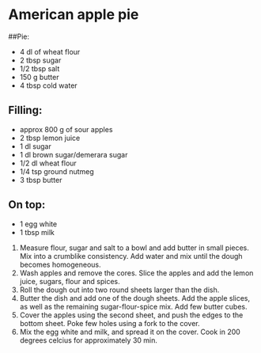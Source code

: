 # American apple pie

##Pie:
- 4 dl of wheat flour
- 2 tbsp sugar
- 1/2 tbsp salt
- 150 g butter
- 4 tbsp cold water
## Filling:
- approx 800 g of sour apples
- 2 tbsp lemon juice
- 1 dl sugar
- 1 dl brown sugar/demerara sugar
- 1/2 dl wheat flour
- 1/4 tsp ground nutmeg
- 3 tbsp butter
## On top:
- 1 egg white
- 1 tbsp milk

1. Measure flour, sugar and salt to a bowl and add butter in small pieces. Mix into a crumblike consistency. Add water and mix until the dough becomes homogeneous. 
2. Wash apples and remove the cores. Slice the apples and add the lemon juice, sugars, flour and spices. 
3. Roll the dough out into two round sheets larger than the dish. 
4. Butter the dish and add one of the dough sheets. Add the apple slices, as well as the remaining sugar-flour-spice mix. Add few butter cubes. 
5. Cover the apples using the second sheet, and push the edges to the bottom sheet. Poke few holes using a fork to the cover. 
6. Mix the egg white and milk, and spread it on the cover. Cook in 200 degrees celcius for approximately 30 min. 


